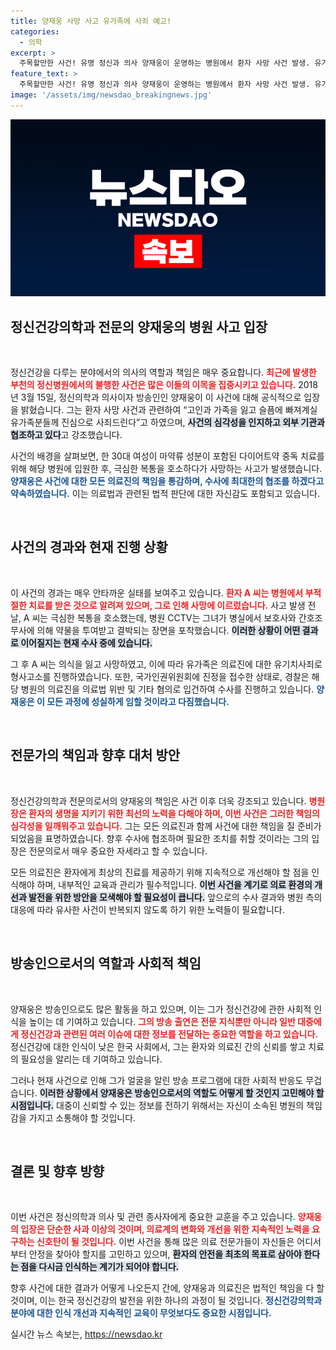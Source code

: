 ```yaml
---
title: 양재웅 사망 사고 유가족에 사죄 예고!
categories:
  - 의학
excerpt: >
  주목할만한 사건! 유명 정신과 의사 양재웅이 운영하는 병원에서 환자 사망 사건 발생. 유가족의 고소와 경찰 수사가 이어지는 가운데, 양재웅은 심각한 사죄와 협조 의사를 밝혔다. 사건의 진상이 드러날지 귀추가 주목된다!
feature_text: >
  주목할만한 사건! 유명 정신과 의사 양재웅이 운영하는 병원에서 환자 사망 사건 발생. 유가족의 고소와 경찰 수사가 이어지는 가운데, 양재웅은 심각한 사죄와 협조 의사를 밝혔다. 사건의 진상이 드러날지 귀추가 주목된다!
image: '/assets/img/newsdao_breakingnews.jpg'
---
```


<p><img src="/assets/img/newsdao_breakingnews.jpg" alt="koreaapp 속보" /></p>

<h2 data-ke-size="size26">정신건강의학과 전문의 양재웅의 병원 사고 입장</h2>

<p data-ke-size="size16">&nbsp;</p>

<p>정신건강을 다루는 분야에서의 의사의 역할과 책임은 매우 중요합니다. <b><span style="color: #ee2323;">최근에 발생한 부천의 정신병원에서의 불행한 사건은 많은 이들의 이목을 집중시키고 있습니다.</span></b> 2018년 3월 15일, 정신의학과 의사이자 방송인인 양재웅이 이 사건에 대해 공식적으로 입장을 밝혔습니다. 그는 환자 사망 사건과 관련하여 “고인과 가족을 잃고 슬픔에 빠져계실 유가족분들께 진심으로 사죄드린다”고 하였으며, <b><span style="background-color: #21538527;">사건의 심각성을 인지하고 외부 기관과 협조하고 있다</span></b>고 강조했습니다.</p>

<p>사건의 배경을 살펴보면, 한 30대 여성이 마약류 성분이 포함된 다이어트약 중독 치료를 위해 해당 병원에 입원한 후, 극심한 복통을 호소하다가 사망하는 사고가 발생했습니다. <b><span style="color: #1a5490;">양재웅은 사건에 대한 모든 의료진의 책임을 통감하며, 수사에 최대한의 협조를 하겠다고 약속하였습니다.</span></b> 이는 의료법과 관련된 법적 판단에 대한 자신감도 포함되고 있습니다.</p>

<p data-ke-size="size16">&nbsp;</p>

<h2 data-ke-size="size26">사건의 경과와 현재 진행 상황</h2>

<p data-ke-size="size16">&nbsp;</p>

<p>이 사건의 경과는 매우 안타까운 실태를 보여주고 있습니다. <b><span style="color: #ee2323;">환자 A 씨는 병원에서 부적절한 치료를 받은 것으로 알려져 있으며, 그로 인해 사망에 이르렀습니다.</span></b> 사고 발생 전날, A 씨는 극심한 복통을 호소했는데, 병원 CCTV는 그녀가 병실에서 보호사와 간호조무사에 의해 약물을 투여받고 결박되는 장면을 포착했습니다. <b><span style="background-color: #21538527;">이러한 상황이 어떤 결과로 이어질지는 현재 수사 중에 있습니다.</span></b></p>

<p>그 후 A 씨는 의식을 잃고 사망하였고, 이에 따라 유가족은 의료진에 대한 유기치사죄로 형사고소를 진행하였습니다. 또한, 국가인권위원회에 진정을 접수한 상태로, 경찰은 해당 병원의 의료진을 의료법 위반 및 기타 혐의로 입건하여 수사를 진행하고 있습니다. <b><span style="color: #1a5490;">양재웅은 이 모든 과정에 성실하게 임할 것이라고 다짐했습니다.</span></b></p>

<p data-ke-size="size16">&nbsp;</p>

<h2 data-ke-size="size26">전문가의 책임과 향후 대처 방안</h2>

<p data-ke-size="size16">&nbsp;</p>

<p>정신건강의학과 전문의로서의 양재웅의 책임은 사건 이후 더욱 강조되고 있습니다. <b><span style="color: #ee2323;">병원장은 환자의 생명을 지키기 위한 최선의 노력을 다해야 하며, 이번 사건은 그러한 책임의 심각성을 일깨워주고 있습니다.</span></b> 그는 모든 의료진과 함께 사건에 대한 책임을 질 준비가 되었음을 표명하였습니다. 향후 수사에 협조하며 필요한 조치를 취할 것이라는 그의 입장은 전문의로서 매우 중요한 자세라고 할 수 있습니다.</p>

<p>모든 의료진은 환자에게 최상의 진료를 제공하기 위해 지속적으로 개선해야 할 점을 인식해야 하며, 내부적인 교육과 관리가 필수적입니다. <b><span style="background-color: #21538527;">이번 사건을 계기로 의료 환경의 개선과 발전을 위한 방안을 모색해야 할 필요성이 큽니다.</span></b> 앞으로의 수사 결과와 병원 측의 대응에 따라 유사한 사건이 반복되지 않도록 하기 위한 노력들이 필요합니다. </p>

<p data-ke-size="size16">&nbsp;</p>

<h2 data-ke-size="size26">방송인으로서의 역할과 사회적 책임</h2>

<p data-ke-size="size16">&nbsp;</p>

<p>양재웅은 방송인으로도 많은 활동을 하고 있으며, 이는 그가 정신건강에 관한 사회적 인식을 높이는 데 기여하고 있습니다. <b><span style="color: #ee2323;">그의 방송 출연은 전문 지식뿐만 아니라 일반 대중에게 정신건강과 관련된 여러 이슈에 대한 정보를 전달하는 중요한 역할을 하고 있습니다.</span></b> 정신건강에 대한 인식이 낮은 한국 사회에서, 그는 환자와 의료진 간의 신뢰를 쌓고 치료의 필요성을 알리는 데 기여하고 있습니다.</p>

<p>그러나 현재 사건으로 인해 그가 얼굴을 알린 방송 프로그램에 대한 사회적 반응도 무겁습니다. <b><span style="background-color: #21538527;">이러한 상황에서 양재웅은 방송인으로서의 역할도 어떻게 할 것인지 고민해야 할 시점입니다.</span></b> 대중이 신뢰할 수 있는 정보를 전하기 위해서는 자신이 소속된 병원의 책임감을 가지고 소통해야 할 것입니다.</p>

<p data-ke-size="size16">&nbsp;</p>

<h2 data-ke-size="size26">결론 및 향후 방향</h2>

<p data-ke-size="size16">&nbsp;</p>

<p>이번 사건은 정신의학과 의사 및 관련 종사자에게 중요한 교훈을 주고 있습니다. <b><span style="color: #ee2323;">양재웅의 입장은 단순한 사과 이상의 것이며, 의료계의 변화와 개선을 위한 지속적인 노력을 요구하는 신호탄이 될 것입니다.</span></b> 이번 사건을 통해 많은 의료 전문가들이 자신들은 어디서부터 안정을 찾아야 할지를 고민하고 있으며, <b><span style="background-color: #21538527;">환자의 안전을 최초의 목표로 삼아야 한다는 점을 다시금 인식하는 계기가 되어야 합니다.</span></b></p>

<p>향후 사건에 대한 결과가 어떻게 나오든지 간에, 양재웅과 의료진은 법적인 책임을 다 할 것이며, 이는 한국 정신건강의 발전을 위한 하나의 과정이 될 것입니다. <b><span style="color: #1a5490;">정신건강의학과 분야에 대한 인식 개선과 지속적인 교육이 무엇보다도 중요한 시점입니다.</span></b></p>
실시간 뉴스 속보는, <a href="https://newsdao.kr" rel="dofollow">https://newsdao.kr</a>


